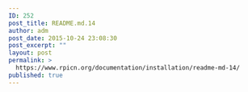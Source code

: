 ```yaml
---
ID: 252
post_title: README.md.14
author: adm
post_date: 2015-10-24 23:08:30
post_excerpt: ""
layout: post
permalink: >
  https://www.rpicn.org/documentation/installation/readme-md-14/
published: true
---
```

